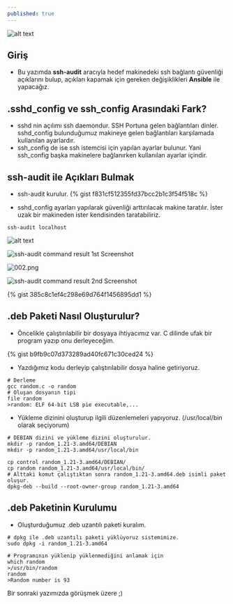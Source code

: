 ```yaml
---
published: true
---
```



![alt text](https://www.wireguard.com/img/wireguard.svg "WireGuard Logo")

## Giriş
  * Bu yazımda **ssh-audit** aracıyla hedef makinedeki ssh bağlantı güvenliği açıklarını bulup, açıkları kapamak için gereken değişiklikleri **Ansible** ile yapacağız.

## .sshd_config ve ssh_config Arasındaki Fark?
  * sshd nin açılımı ssh daemondur. SSH Portuna gelen bağlantıları dinler. sshd_config bulunduğumuz makineye gelen bağlantıları karşılamada kullanılan ayarlardır.
  * ssh_config de ise ssh istemcisi için yapılan ayarlar bulunur. Yani ssh_config başka makinelere bağlanırken kullanılan ayarlar içindir.

## ssh-audit ile Açıkları Bulmak

  * ssh-audit kurulur.
{% gist f831cf512355fd37bcc2b1c3f54f518c %}

  * sshd_config ayarları yapılarak güvenliği arttırılacak makine taratılır. İster uzak bir makineden ister kendisinden taratabiliriz.
  
```ssh-audit localhost```
  

  
  
![alt text]({{site.baseurl}}/_posts/photo_2021-11-01_11-14-55.jpg "Çıktı01")

 
![ssh-audit command result 1st Screenshot]({{site.baseurl}}/https://berkanterbey.github.io/images/002.png)

![002.png]({{site.baseurl}}/_posts/002.png)


![ssh-audit command result 2nd Screenshot]({{site.baseurl}}/https://berkanterbey.github.io/images/003.png)

{% gist 385c8c1ef4c298e69d764f1456895dd1 %}


## .deb Paketi Nasıl Oluşturulur?

  * Öncelikle çalıştırılabilir bir dosyaya ihtiyacımız var. C dilinde ufak bir program yazıp onu derleyeceğim.

{% gist b9fb9c07d373289ad40fc671c30ced24 %}

  * Yazdığımız kodu derleyip çalıştırılabilir dosya haline getiriyoruz. 

```shell
# Derleme
gcc random.c -o random
# Oluşan dosyanın tipi
file random
>random: ELF 64-bit LSB pie executable,...
```
  * Yükleme dizinini oluşturup ilgili düzenlemeleri yapıyoruz. (/usr/local/bin olarak seçiyorum)

```shell
# DEBIAN dizini ve yükleme dizini oluşturulur.
mkdir -p random_1.21-3.amd64/DEBIAN
mkdir -p random_1.21-3.amd64/usr/local/bin

cp control random_1.21-3.amd64/DEBIAN/
cp random random_1.21-3.amd64/usr/local/bin/
# Alttaki komut çalıştıktan sonra random_1.21-3.amd64.deb isimli paket oluşur.
dpkg-deb --build --root-owner-group random_1.21-3.amd64
```


## .deb Paketinin Kurulumu

  * Oluşturduğumuz .deb uzantılı paketi kuralım.

```shell
# dpkg ile .deb uzantılı paketi yüklüyoruz sistemimize.
sudo dpkg -i random_1.21-3.amd64

# Programının yüklenip yüklenmediğini anlamak için
which random
>/usr/bin/random
random
>Random number is 93
```

Bir sonraki yazımızda görüşmek üzere ;)
